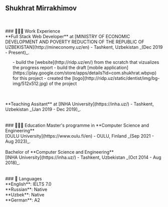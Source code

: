 ## Shukhrat Mirrakhimov<br>
<br>
<br>
### 👩🏼‍💻 Work Experience<br>
**Full Stack Web Developer** at [MINISTRY OF ECONOMIC DEVELOPMENT AND POVERTY
REDUCTION OF THE REPUBLIC OF UZBEKISTAN](http://mineconomy.uz/en) - Tashkent, Uzbekistan _(Dec 2019 - Present)_.<br>
<ul>
  - build the [website](http://ridp.uz/en/) from the scratch that vizualizes the progress report
  - build the draft [mobile application](https://play.google.com/store/apps/details?id=com.shukhrat.wbpvp) for this project
  - created the [logo](http://ridp.uz/static/dentist/img/bg-img/512x512.jpg) of the project
</ul>
<br><br>
**Teaching Assitant** at [INHA University](https://inha.uz/) - Tashkent, Uzbekistan _(Jan 2019 - Dec 2019)_.<br>
<br>
<br>
### 👩🏼‍🎓 Education
Master's programme in **Computer Science and Engineering**<br>
[OULU University](https://www.oulu.fi/en) - OULU, Finland _(Sep 2021 - Aug 2023)_.<br>
<br>
Bachelor of **Computer Science and Engineering**<br>
[INHA University](https://inha.uz/) - Tashkent, Uzbekistan _(Oct 2014 - Aug 2018)_.<br>
<br>
<br>
### 💬 Languages<br>
**English**: IELTS 7.0<br>
**Russian**: Native<br>
**Uzbek**: Native<br>
**German**: A2<br>
